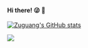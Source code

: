 #### Hi there! :stuck_out_tongue_winking_eye: :wave:

[![Zuguang's GitHub stats](https://github-readme-stats.vercel.app/api?username=ZgTong&count_private=true&show_icons=true&bg_color=90,#00C9FF,#92FE9D)](https://github.com/ZgTong/github-readme-stats)

![](https://img.shields.io/github/stars/ZgTong?affiliations=OWNER&style=social)
